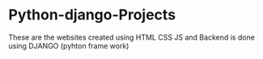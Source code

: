 # Python-django-Projects
These are the websites created  using HTML CSS JS and  Backend  is done using DJANGO (pyhton frame work)
